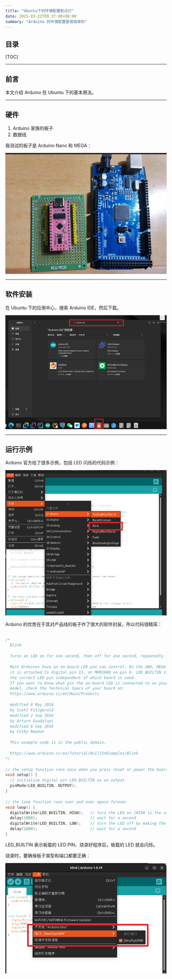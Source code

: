 ```yaml
---
title: "Ubuntu下的环境配置和点灯"
date: 2025-03-22T09:37:00+08:00
summary: "Arduino 的环境配置是很简单的"
---
```


## 目录

[TOC]

---

## 前言

本文介绍  Arduino 在 Ubuntu 下的基本用法。

---

## 硬件

1. Arduino 家族的板子
2. 数据线

我测试的板子是 Arduino Nano 和 MEGA：

![](./images/3.png)

---

## 软件安装

在 Ubuntu 下的应用中心，搜索 Arduino IDE，然后下载。

![](./images/1.png)

---

## 运行示例

Arduino 官方给了很多示例，包括 LED 闪烁的代码示例：

![](./images/2.png)

Arduino 的优势在于其对产品线的板子作了很大的软件封装，所以代码很精简：

```c

/*
  Blink

  Turns an LED on for one second, then off for one second, repeatedly.

  Most Arduinos have an on-board LED you can control. On the UNO, MEGA and ZERO
  it is attached to digital pin 13, on MKR1000 on pin 6. LED_BUILTIN is set to
  the correct LED pin independent of which board is used.
  If you want to know what pin the on-board LED is connected to on your Arduino
  model, check the Technical Specs of your board at:
  https://www.arduino.cc/en/Main/Products

  modified 8 May 2014
  by Scott Fitzgerald
  modified 2 Sep 2016
  by Arturo Guadalupi
  modified 8 Sep 2016
  by Colby Newman

  This example code is in the public domain.

  https://www.arduino.cc/en/Tutorial/BuiltInExamples/Blink
*/

// the setup function runs once when you press reset or power the board
void setup() {
  // initialize digital pin LED_BUILTIN as an output.
  pinMode(LED_BUILTIN, OUTPUT);
}

// the loop function runs over and over again forever
void loop() {
  digitalWrite(LED_BUILTIN, HIGH);   // turn the LED on (HIGH is the voltage level)
  delay(1000);                       // wait for a second
  digitalWrite(LED_BUILTIN, LOW);    // turn the LED off by making the voltage LOW
  delay(1000);                       // wait for a second
}

```

LED\_BUILTIN 表示板载的 LED PIN，烧录好程序后，板载的 LED 就会闪烁。

烧录时，要确保板子类型和端口都要正确：

![](./images/4.png)

